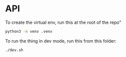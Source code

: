 # API

To create the virtual env, run this at the root of the repo"

```bash
python3 -m venv .venv
```

To run the thing in dev mode, run this from this folder:

```bash
./dev.sh
```